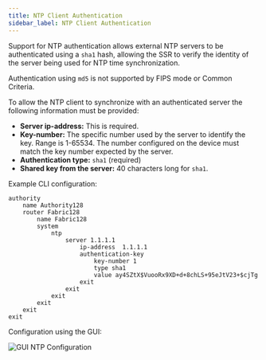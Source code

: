 ```yaml
---
title: NTP Client Authentication
sidebar_label: NTP Client Authentication
---
```


Support for NTP authentication allows external NTP servers to be authenticated using a `sha1` hash, allowing the SSR to verify the identity of the server being used for NTP time synchronization.

Authentication using `md5` is not supported by FIPS mode or Common Criteria. 

To allow the NTP client to synchronize with an authenticated server the following information must be provided:

- **Server ip-address:** This is required.
- **Key-number:** The specific number used by the server to identify the key. Range is 1-65534. The number configured on the device must match the key number expected by the server.
- **Authentication type:** `sha1` (required)
- **Shared key from the server:** 40 characters long for `sha1`.

Example CLI configuration:

```
authority
    name Authority128
    router Fabric128
        name Fabric128
        system
            ntp
                server 1.1.1.1
                    ip-address  1.1.1.1
                    authentication-key
                        key-number 1
                        type sha1
                        value ay4SZtX$VuooRx9XD+d+8chLS+95eJtV23+$cjTg
                    exit
                exit
            exit
        exit
    exit
exit
```                 

Configuration using the GUI:

![GUI NTP Configuration](/img/ntp-client-authentication.png)